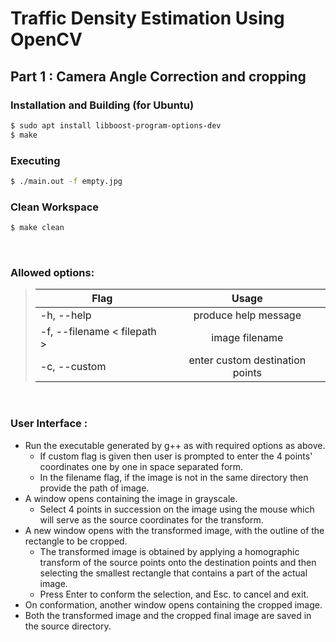 # Traffic Density Estimation Using OpenCV

## Part 1 : Camera Angle Correction and cropping


### Installation and Building (for Ubuntu)

``` bash
$ sudo apt install libboost-program-options-dev
$ make
```  

### Executing 
``` bash
$ ./main.out -f empty.jpg  
```  

### Clean Workspace
``` bash
$ make clean
```

<br/>

### Allowed options:
>| Flag      | Usage           |
>| ------------- |:-------------:|
>| -h, --help                     | produce help message |
>| -f, --filename < filepath >    | image filename      |
>| -c, --custom                   | enter custom destination points     | 
<br/>


### User Interface : 

- Run the executable generated by g++ as with required options as above.
    - If custom flag is given then user is prompted to enter the 4 points' coordinates one by one in space separated form.
    -  In the filename flag, if the image is not in the same directory then provide the path of image.
- A window opens containing the image in grayscale.
  - Select 4 points in succession on the image using the mouse which will serve as the source coordinates for the transform.
- A new window opens with the transformed image, with the outline of the rectangle to be cropped. 
  - The transformed image is obtained by applying a homographic transform of the source points onto the destination points and then selecting the smallest rectangle that contains a part of the actual image.
  - Press Enter to conform the selection, and Esc. to cancel and exit.
- On conformation, another window opens containing the cropped image. 
- Both the transformed image and the cropped final image are saved in the source directory.